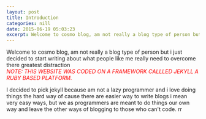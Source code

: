 ```yaml
---
layout: post
title: Introduction
categories: nill
date: 2015-06-19 05:03:23
excerpt: Welcome to cosmo blog, am not really a blog type of person but i just decided to start writing about what people like me really need to overcome there greatest distraction..........<br />
---
```

Welcome to cosmo blog, am not really a blog type of person but i just decided to start writing about what people like me really need to overcome there greatest distraction<br />
<em style="color:red">NOTE: THIS WEBSITE WAS CODED ON A FRAMEWORK CALLLED JEKYLL A RUBY BASED PLATFORM.</em> 
  

  I decided to pick jekyll because am not a lazy programmer and i love doing things the hard way of cause there are easier way to write blogs i mean very easy ways, but we as programmers are meant to do things our own way and leave the other ways of blogging to those who can't code.
rr